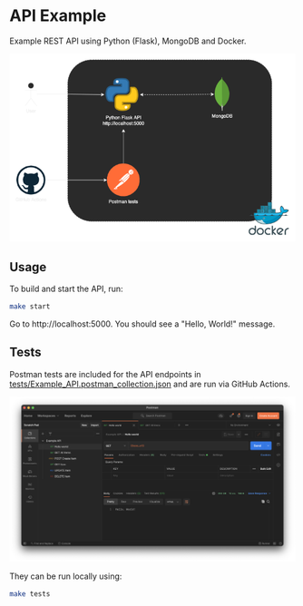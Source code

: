 # API Example
Example REST API using Python (Flask), MongoDB and Docker.

![API Example](docs/images/API-Example.drawio.png)

## Usage
To build and start the API, run:

```bash
make start
```

Go to http://localhost:5000. You should see a "Hello, World!" message.


## Tests
Postman tests are included for the API endpoints in [tests/Example_API.postman_collection.json](tests/Example_API.postman_collection.json) and are run via GitHub Actions.

![Postman tests](docs/images/postman.png)

They can be run locally using:
```bash
make tests
```